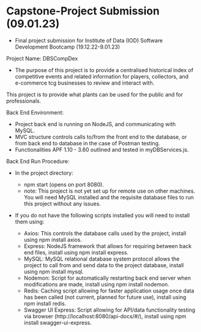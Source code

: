# Capstone-Project Submission (09.01.23)
  - Final project submission for Institute of Data (IOD) Software Development Bootcamp (19.12.22-9.01.23)

Project Name: DBSCompDex
  - The purpose of this project is to provide a centralised historical index of competitive events and related information for players, collectors, 
    and e-commerce tcg businesses to review and interact with.

This project is to provide what plants can be used for the public and for professionals.

Back End Environment:
  - Project back end is running on NodeJS, and communicating with MySQL.
  - MVC structure controls calls to/from the front end to the database, or from back end to database in the case of Postman testing.
  - Functionalities APF 1.10 - 3.60 outlined and tested in myDBServices.js.
  

Back End Run Procedure:
  - In the project directory:
    - npm start (opens on port 8080).
    - note: This project is not yet set up for remote use on other machines. You will need MySQL installed and the requisite database files to 
      run this project without any issues.
      
  - If you do not have the following scripts installed you will need to install them using:
    - Axios: This controls the database calls used by the project, install using npm install axios.
    - Express: NodeJS framework that allows for requiring between back end files, install using npm install express.
    - MySQL: MySQL relational database system protocol allows the project to call from and send data to the project database, install using npm install mysql.
    - Nodemon: Script for automatically restarting back end server when modifications are made, install using npm install nodemon.
    - Redis: Caching script allowing for faster application usage once data has been called (not current, planned for future use), install using npm install redis.
    - Swagger UI Express: Script allowing for API/data functionality testing via browser (http://localhost:8080/api-docs/#/), install using npm install swagger-ui-express.
  
